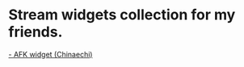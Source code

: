 <h1>Stream widgets collection for my friends.</h1>

<a href="https://falomaly.github.io/stream-widgets-collection/Chinaechi-widgets/afk-banner-widget/" target="_blank">- AFK widget (Chinaechi)<a/>
